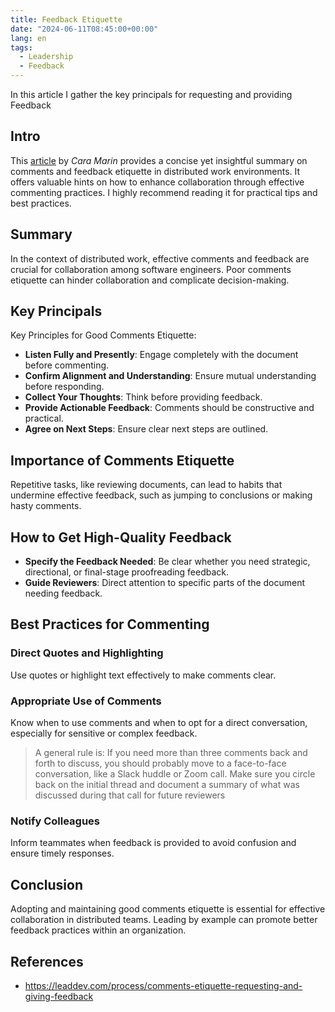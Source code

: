 ```yaml
---
title: Feedback Etiquette
date: "2024-06-11T08:45:00+00:00"
lang: en
tags:
  - Leadership
  - Feedback
---
```


In this article I gather the key principals for requesting and providing Feedback

## Intro ##

This [article](https://leaddev.com/process/comments-etiquette-requesting-and-giving-feedback) by *Cara Marin* provides a concise yet insightful summary on comments and feedback etiquette in distributed work environments. It offers valuable hints on how to enhance collaboration through effective commenting practices. I highly recommend reading it for practical tips and best practices.

## Summary ##

In the context of distributed work, effective comments and feedback are crucial for collaboration among software engineers. Poor comments etiquette can hinder collaboration and complicate decision-making.

## Key Principals ##

Key Principles for Good Comments Etiquette:

* **Listen Fully and Presently**: Engage completely with the document before commenting.
* **Confirm Alignment and Understanding**: Ensure mutual understanding before responding.
* **Collect Your Thoughts**: Think before providing feedback.
* **Provide Actionable Feedback**: Comments should be constructive and practical.
* **Agree on Next Steps**: Ensure clear next steps are outlined.

## Importance of Comments Etiquette ##

Repetitive tasks, like reviewing documents, can lead to habits that undermine effective feedback, such as jumping to conclusions or making hasty comments.

## How to Get High-Quality Feedback ##

* **Specify the Feedback Needed**: Be clear whether you need strategic, directional, or final-stage proofreading feedback.
* **Guide Reviewers**: Direct attention to specific parts of the document needing feedback.

## Best Practices for Commenting ##

### Direct Quotes and Highlighting ###

Use quotes or highlight text effectively to make comments clear.

### Appropriate Use of Comments ###

Know when to use comments and when to opt for a direct conversation, especially for sensitive or complex feedback.

> A general rule is: If you need more than three comments back and forth to discuss, you should probably move to a face-to-face conversation, like a Slack huddle or Zoom call. Make sure you circle back on the initial thread and document a summary of what was discussed during that call for future reviewers

### Notify Colleagues ###

Inform teammates when feedback is provided to avoid confusion and ensure timely responses.

## Conclusion ##

Adopting and maintaining good comments etiquette is essential for effective collaboration in distributed teams. Leading by example can promote better feedback practices within an organization.

## References ##

* <https://leaddev.com/process/comments-etiquette-requesting-and-giving-feedback>
